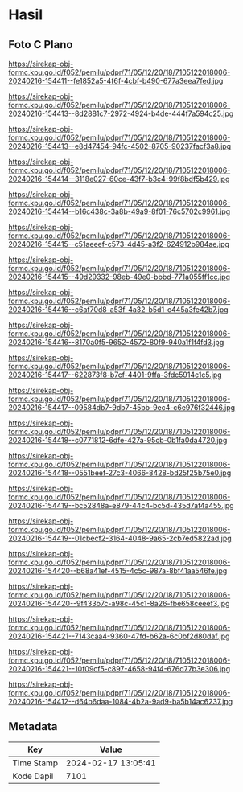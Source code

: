 # Hasil

## Foto C Plano

https://sirekap-obj-formc.kpu.go.id/f052/pemilu/pdpr/71/05/12/20/18/7105122018006-20240216-154411--fe1852a5-4f6f-4cbf-b490-677a3eea7fed.jpg

https://sirekap-obj-formc.kpu.go.id/f052/pemilu/pdpr/71/05/12/20/18/7105122018006-20240216-154413--8d2881c7-2972-4924-b4de-444f7a594c25.jpg

https://sirekap-obj-formc.kpu.go.id/f052/pemilu/pdpr/71/05/12/20/18/7105122018006-20240216-154413--e8d47454-94fc-4502-8705-90237facf3a8.jpg

https://sirekap-obj-formc.kpu.go.id/f052/pemilu/pdpr/71/05/12/20/18/7105122018006-20240216-154414--3118e027-60ce-43f7-b3c4-99f8bdf5b429.jpg

https://sirekap-obj-formc.kpu.go.id/f052/pemilu/pdpr/71/05/12/20/18/7105122018006-20240216-154414--b16c438c-3a8b-49a9-8f01-76c5702c9961.jpg

https://sirekap-obj-formc.kpu.go.id/f052/pemilu/pdpr/71/05/12/20/18/7105122018006-20240216-154415--c51aeeef-c573-4d45-a3f2-624912b984ae.jpg

https://sirekap-obj-formc.kpu.go.id/f052/pemilu/pdpr/71/05/12/20/18/7105122018006-20240216-154415--49d29332-98eb-49e0-bbbd-771a055ff1cc.jpg

https://sirekap-obj-formc.kpu.go.id/f052/pemilu/pdpr/71/05/12/20/18/7105122018006-20240216-154416--c6af70d8-a53f-4a32-b5d1-c445a3fe42b7.jpg

https://sirekap-obj-formc.kpu.go.id/f052/pemilu/pdpr/71/05/12/20/18/7105122018006-20240216-154416--8170a0f5-9652-4572-80f9-940a1f1f4fd3.jpg

https://sirekap-obj-formc.kpu.go.id/f052/pemilu/pdpr/71/05/12/20/18/7105122018006-20240216-154417--622873f8-b7cf-4401-9ffa-3fdc5914c1c5.jpg

https://sirekap-obj-formc.kpu.go.id/f052/pemilu/pdpr/71/05/12/20/18/7105122018006-20240216-154417--09584db7-9db7-45bb-9ec4-c6e976f32446.jpg

https://sirekap-obj-formc.kpu.go.id/f052/pemilu/pdpr/71/05/12/20/18/7105122018006-20240216-154418--c0771812-6dfe-427a-95cb-0b1fa0da4720.jpg

https://sirekap-obj-formc.kpu.go.id/f052/pemilu/pdpr/71/05/12/20/18/7105122018006-20240216-154418--0551beef-27c3-4066-8428-bd25f25b75e0.jpg

https://sirekap-obj-formc.kpu.go.id/f052/pemilu/pdpr/71/05/12/20/18/7105122018006-20240216-154419--bc52848a-e879-44c4-bc5d-435d7af4a455.jpg

https://sirekap-obj-formc.kpu.go.id/f052/pemilu/pdpr/71/05/12/20/18/7105122018006-20240216-154419--01cbecf2-3164-4048-9a65-2cb7ed5822ad.jpg

https://sirekap-obj-formc.kpu.go.id/f052/pemilu/pdpr/71/05/12/20/18/7105122018006-20240216-154420--b68a41ef-4515-4c5c-987a-8bf41aa546fe.jpg

https://sirekap-obj-formc.kpu.go.id/f052/pemilu/pdpr/71/05/12/20/18/7105122018006-20240216-154420--9f433b7c-a98c-45c1-8a26-fbe658ceeef3.jpg

https://sirekap-obj-formc.kpu.go.id/f052/pemilu/pdpr/71/05/12/20/18/7105122018006-20240216-154421--7143caa4-9360-47fd-b62a-6c0bf2d80daf.jpg

https://sirekap-obj-formc.kpu.go.id/f052/pemilu/pdpr/71/05/12/20/18/7105122018006-20240216-154421--10f09cf5-c897-4658-94f4-676d77b3e306.jpg

https://sirekap-obj-formc.kpu.go.id/f052/pemilu/pdpr/71/05/12/20/18/7105122018006-20240216-154412--d64b6daa-1084-4b2a-9ad9-ba5b14ac6237.jpg


## Metadata

| Key        | Value               |
| ---------- | ------------------- |
| Time Stamp | 2024-02-17 13:05:41 |
| Kode Dapil | 7101                |



